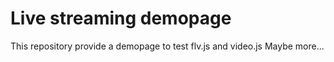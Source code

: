 # Live streaming demopage
This repository provide a demopage to test flv.js and video.js
Maybe more...
